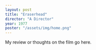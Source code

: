 ```yaml
---
layout: post
title: "Eraserhead"
director: "A Director"
year: 1977
poster: "/assets/img/home.png"
---
```


My review or thoughts on the film go here.
